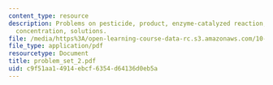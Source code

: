 ```yaml
---
content_type: resource
description: Problems on pesticide, product, enzyme-catalyzed reaction, substrate
  concentration, solutions.
file: /media/https%3A/open-learning-course-data-rc.s3.amazonaws.com/10-442-biochemical-engineering-spring-2005/c9f51aa14914ebcf6354d64136d0eb5a_problem_set_2.pdf
file_type: application/pdf
resourcetype: Document
title: problem_set_2.pdf
uid: c9f51aa1-4914-ebcf-6354-d64136d0eb5a
---
```

